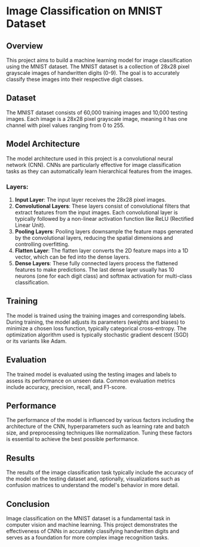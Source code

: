 # Image Classification on MNIST Dataset

## Overview
This project aims to build a machine learning model for image classification using the MNIST dataset. The MNIST dataset is a collection of 28x28 pixel grayscale images of handwritten digits (0-9). The goal is to accurately classify these images into their respective digit classes.

## Dataset
The MNIST dataset consists of 60,000 training images and 10,000 testing images. Each image is a 28x28 pixel grayscale image, meaning it has one channel with pixel values ranging from 0 to 255.

## Model Architecture
The model architecture used in this project is a convolutional neural network (CNN). CNNs are particularly effective for image classification tasks as they can automatically learn hierarchical features from the images.

### Layers:
1. **Input Layer**: The input layer receives the 28x28 pixel images.
2. **Convolutional Layers**: These layers consist of convolutional filters that extract features from the input images. Each convolutional layer is typically followed by a non-linear activation function like ReLU (Rectified Linear Unit).
3. **Pooling Layers**: Pooling layers downsample the feature maps generated by the convolutional layers, reducing the spatial dimensions and controlling overfitting.
4. **Flatten Layer**: The flatten layer converts the 2D feature maps into a 1D vector, which can be fed into the dense layers.
5. **Dense Layers**: These fully connected layers process the flattened features to make predictions. The last dense layer usually has 10 neurons (one for each digit class) and softmax activation for multi-class classification.

## Training
The model is trained using the training images and corresponding labels. During training, the model adjusts its parameters (weights and biases) to minimize a chosen loss function, typically categorical cross-entropy. The optimization algorithm used is typically stochastic gradient descent (SGD) or its variants like Adam.

## Evaluation
The trained model is evaluated using the testing images and labels to assess its performance on unseen data. Common evaluation metrics include accuracy, precision, recall, and F1-score.

## Performance
The performance of the model is influenced by various factors including the architecture of the CNN, hyperparameters such as learning rate and batch size, and preprocessing techniques like normalization. Tuning these factors is essential to achieve the best possible performance.

## Results
The results of the image classification task typically include the accuracy of the model on the testing dataset and, optionally, visualizations such as confusion matrices to understand the model's behavior in more detail.

## Conclusion
Image classification on the MNIST dataset is a fundamental task in computer vision and machine learning. This project demonstrates the effectiveness of CNNs in accurately classifying handwritten digits and serves as a foundation for more complex image recognition tasks.

